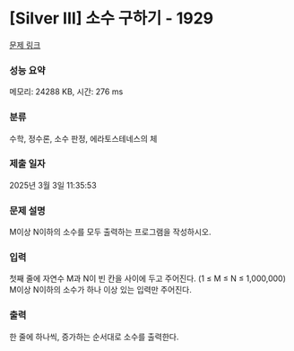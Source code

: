 # [Silver III] 소수 구하기 - 1929

[문제 링크](https://www.acmicpc.net/problem/1929)

### 성능 요약

메모리: 24288 KB, 시간: 276 ms

### 분류

수학, 정수론, 소수 판정, 에라토스테네스의 체

### 제출 일자

2025년 3월 3일 11:35:53

### 문제 설명

<p>M이상 N이하의 소수를 모두 출력하는 프로그램을 작성하시오.</p>

### 입력

 <p>첫째 줄에 자연수 M과 N이 빈 칸을 사이에 두고 주어진다. (1 ≤ M ≤ N ≤ 1,000,000) M이상 N이하의 소수가 하나 이상 있는 입력만 주어진다.</p>

### 출력

 <p>한 줄에 하나씩, 증가하는 순서대로 소수를 출력한다.</p>

